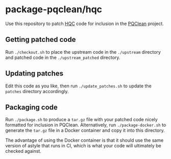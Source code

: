 # package-pqclean/hqc

Use this repository to patch [HQC](https://pqc-hqc.org) code for inclusion in the [PQClean](https://github.com/PQClean/PQClean.git) project.

## Getting patched code

Run `./checkout.sh` to place the upstream code in the `./upstream` directory and patched code in the `./upstream_patched` directory.

## Updating patches

Edit this code as you like, then run `./update_patches.sh` to update the `patches` directory accordingly.

## Packaging code

Run `./package.sh` to produce a `tar.gz` file with your patched code nicely formatted for inclusion in PQClean.
Alternatively, run `./package-docker.sh` to generate the `tar.gz` file in a Docker container and copy it into this directory.

The advantage of using the Docker container is that it should use the same version of astyle that runs in CI,
which is what your code will ultimately be checked against.
